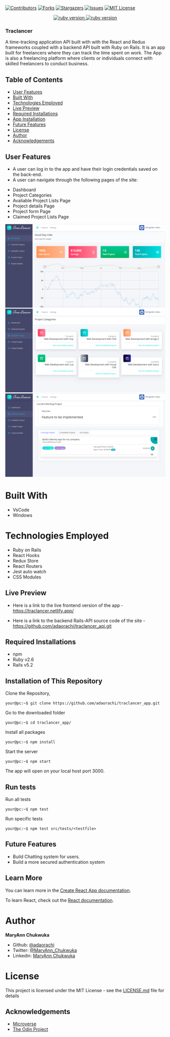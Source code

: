 [![Contributors][contributors-shield]][contributors-url]
[![Forks][forks-shield]][forks-url]
[![Stargazers][stars-shield]][stars-url]
[![Issues][issues-shield]][issues-url]
[![MIT License][license-shield]][license-url]

<p align="center">
  <a href="https://www.ruby-lang.org/en/">
    <img src="https://img.shields.io/badge/React-v16.3.1-brightgreen.svg" alt="ruby version">
    <img src="https://img.shields.io/badge/Redux-v4.0.5-brightgreen.svg" alt="ruby version">
  </a>
</p>

### Traclancer

A time-tracking application API built with with the React and Redux frameworks coupled with a backend API built with Ruby on Rails. It is an app built for freelancers where they can track the time spent on work. The App is also a freelancing platform where clients or individuals connect with skilled freelancers to conduct business.

## Table of Contents

- [User Features](#user-features)
- [Built With](#built-with)
- [Technologies Employed](#technologies-employed)
- [Live Preview](#live-preview)
- [Required Installations](#required-installations)
- [App Installation](#instalation)
- [Future Features](#future-features)
- [License](#license)
- [Author](#author)
- [Acknowledgements](#acknowledgements)

<!-- User features -->

## User Features

- A user can log in to the app and have their login credentials saved on the back-end.
- A user can navigate through the following pages of the site:

* Dashboard
* Project Categories
* Avaliable Project Lists Page
* Project details Page
* Project form Page
* Claimed Project Lists Page

<img src="src/assets/screenshots/shot1.png"/><br />
<img src="src/assets/screenshots/shot2.png"/><br />
<img src="src/assets/screenshots/shot3.png"/><br />
<!-- BUILT WITH -->

# Built With

- VsCode
- Windows

<!-- TECHNOLOGIES EMPLOYED -->

# Technologies Employed

- Ruby on Rails
- React Hooks
- Redux Store
- React Routers
- Jest auto watch
- CSS Modules

<!-- LIVE PREVIEW -->

## Live Preview
* Here is a link to the live frontend version of the app - https://traclancer.netlify.app/

* Here is a link to the backend Rails-API source code of the site - https://github.com/adaorachi/traclancer_api.git
<!-- REQUIRED INSTALLATION -->

## Required Installations

- npm
- Ruby v2.6
- Rails v5.2

<!-- INSTALLATION -->

## Installation of This Repository

Clone the Repository,

```Shell
your@pc:~$ git clone https://github.com/adaorachi/traclancer_app.git
```

Go to the downloaded folder

```Shell
your@pc:~$ cd traclancer_app/
```

Install all packages

```Shell
your@pc:~$ npm install
```

Start the server

```Shell
your@pc:~$ npm start
```

The app will open on your local host port 3000.

<!-- run tests -->

## Run tests

Run all tests

```Shell
your@pc:~$ npm test
```

Run specific tests

```Shell
your@pc:~$ npm test src/tests/<testfile>
```

<!-- Future features -->

## Future Features

- Build Chatting system for users.
- Build a more secured authentication system

## Learn More

You can learn more in the [Create React App documentation](https://facebook.github.io/create-react-app/docs/getting-started).

To learn React, check out the [React documentation](https://reactjs.org/).

# Author

**MaryAnn Chukwuka**

- Github: [@adaorachi](https://github.com/adaorachi)
- Twitter: [@MaryAnn_Chukwuka](https://twitter.com/Chukwuka-maryann)
- Linkedin: [MaryAnn Chukwuka](https://https://www.linkedin.com/in/adaorachi/)
  <br />

# License

This project is licensed under the MIT License - see the [LICENSE.md](LICENSE.md) file for details

<!-- ACKNOWLEDGEMENTS -->

## Acknowledgements

- [Microverse](https://www.microverse.org/)
- [The Odin Project](https://www.theodinproject.com/)

<!-- MARKDOWN LINKS & IMAGES -->
<!-- https://www.markdownguide.org/basic-syntax/#reference-style-links -->

[contributors-shield]: https://img.shields.io/github/contributors/adaorachi/traclancer_app.svg?style=flat-square
[contributors-url]: https://github.com/adaorachi/traclancer_app/graphs/contributors
[forks-shield]: https://img.shields.io/github/forks/adaorachi/traclancer_app
[forks-url]: https://github.com/adaorachi/traclancer_app/network/members
[stars-shield]: https://img.shields.io/github/stars/adaorachi/traclancer_app
[stars-url]: https://github.com/mikenath223/trixxcare/stargazers
[issues-shield]: https://img.shields.io/github/issues/adaorachi/traclancer_app
[issues-url]: https://github.com/adaorachi/traclancer_app/issues
[license-shield]: https://img.shields.io/github/license/adaorachi/traclancer_app
[license-url]: https://github.com/adaorachi/traclancer_app/blob/master/LICENSE.txt